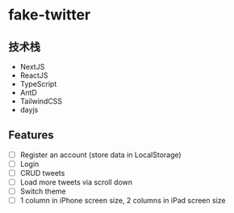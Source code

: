 # fake-twitter

## 技术栈
- NextJS
- ReactJS
- TypeScript
- AntD
- TailwindCSS
- dayjs

## Features
- [ ]  Register an account (store data in LocalStorage)
- [ ]  Login
- [ ]  CRUD tweets
- [ ]  Load more tweets via scroll down
- [ ]  Switch theme
- [ ]  1 column in iPhone screen size, 2 columns in iPad screen size

